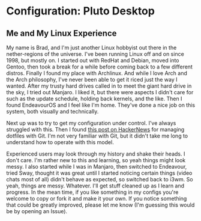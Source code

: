 # Configuration: Pluto Desktop

## Me and My Linux Experience

My name is Brad, and I'm just another Linux hobbyist out there in the nether-regions of the universe. I've been running Linux off and on since 1998, but mostly on. I started out with RedHat and Debian, moved into Gentoo, then took a break for a while before coming back to a few different distros. Finally I found my place with Archlinux. And while I love Arch and the Arch philosophy, I've never been able to get it riced just the way I wanted. After my trusty hard drives called in to meet the giant hard drive in the sky, I tried out Manjaro. I liked it, but there were aspects I didn't care for such as the update schedule, holding back kernels, and the like. Then I found EndeavourOS and I feel like I'm home. They've done a nice job on this system, both visually and technically.

Next up was to try to get my configuration under control. I've always struggled with this. Then I found [this post on HackerNews](https://news.ycombinator.com/item?id=11070797) for managing dotfiles with Git. I'm not very familiar with Git, but it didn't take me long to understand how to operate with this model.

Experienced users may look through my history and shake their heads. I don't care. I'm rather new to this and learning, so yeah things might look messy. I also started while I was in Manjaro, then switched to Endeavour, tried Sway, thought it was great until I started noticing certain things (video chats most of all) didn't behave as expected, so switched back to i3wm. So yeah, things are messy. Whatever. I'll get stuff cleaned up as I learn and progress. In the mean time, if you like something in my configs you're welcome to copy or fork it and make it your own. If you notice something that could be greatly improved, please let me know (I'm guessing this would be by opening an Issue).